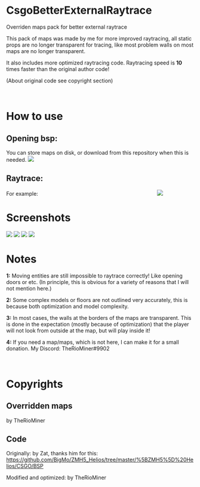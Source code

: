 # CsgoBetterExternalRaytrace
Overriden maps pack for better external raytrace

This pack of maps was made by me for more improved raytracing, 
all static props are no longer transparent for tracing, 
like most problem walls on most maps are no longer transparent.

It also includes more optimized raytracing code.
Raytracing speed is __10__ times faster than the original author code! 

(About original code see copyright section)

 
# How to use
 ## Opening bsp:
 You can store maps on disk, or download from this repository when this is needed.
 [![](https://i.imgur.com/5IycM0h.jpg)](https://i.imgur.com/5IycM0h.jpg)

 ## Raytrace:
 For example:                                                                                
 [![](https://i.imgur.com/0VDabm5.jpg)](https://i.imgur.com/0VDabm5.jpg)


# Screenshots
[![](https://i.imgur.com/6RAEPuW.jpg)](https://i.imgur.com/6RAEPuW.jpg)
[![](https://i.imgur.com/AF8Qoh1.jpg)](https://i.imgur.com/AF8Qoh1.jpg)
[![](https://i.imgur.com/wZLkLme.jpg)](https://i.imgur.com/wZLkLme.jpg)
[![](https://i.imgur.com/HwobMAn.jpg)](https://i.imgur.com/HwobMAn.jpg)


# Notes
__1:__ Moving entities are still impossible to raytrace correctly!
Like opening doors or etc. (In principle, this is obvious for a variety of reasons that I will not mention here.)


__2:__ Some complex models or floors are not outlined very accurately, this is because both optimization and model complexity.

__3:__ In most cases, the walls at the borders of the maps are transparent.
This is done in the expectation (mostly because of optimization) that the player will not look from outside at the map, but will play inside it!


__4:__ If you need a map/maps, which is not here, I can make it for a small donation. My Discord: TheRioMiner#9902
 
 
 
# Copyrights
## Overridden maps
by TheRioMiner
## Code
Originally: by Zat, thanks him for this: https://github.com/BigMo/ZMH5_Helios/tree/master/%5BZMH5%5D%20Helios/CSGO/BSP


Modified and optimized: by TheRioMiner
